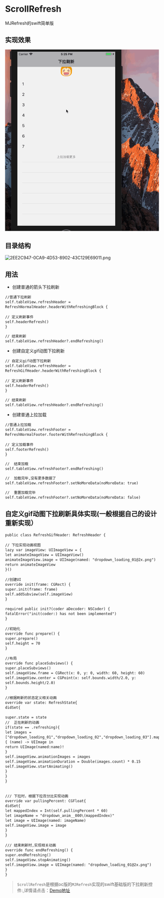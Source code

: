 # ScrollRefresh
MJRefresh的swift简单版

##  实现效果
![screenShot](https://github.com/guiqiang107/ScrollRefresh/blob/master/ScrollViewRefresh-swift.gif)

##  目录结构
![2EE2C947-0CA9-4D53-8902-43C129E69011.png](http://upload-images.jianshu.io/upload_images/3286073-fe738729198c221a.png?imageMogr2/auto-orient/strip%7CimageView2/2/w/1240)

##  用法
- 创建普通的箭头下拉刷新
```
//普通下拉刷新
self.tableView.refreshHeader = RefreshNormalHeader.headerWithRefreshingBlock {

// 定义刷新事件
self.headerRefresh()
}
```
```
// 结束刷新
self.tableView.refreshHeader?.endRefreshing()
```

- 创建自定义gif动图下拉刷新
```
// 自定义gif动图下拉刷新
self.tableView.refreshHeader = RefreshGifHeader.headerWithRefreshingBlock {

// 定义刷新事件
self.headerRefresh()
}
```
```
// 结束刷新
self.tableView.refreshHeader?.endRefreshing()
```
- 创建普通上拉加载
```
//普通上拉加载
self.tableView.refreshFooter = RefreshNormalFooter.footerWithRefreshingBlock {

// 定义加载事件
self.footerRefresh()
}
```
```
//  结束加载
self.tableView.refreshFooter?.endRefreshing()
```
```
//  加载完毕,没有更多数据了
self.tableView.refreshFooter?.setNoMoreData(noMoreData: true)
```
```
//  重置加载完毕
self.tableView.refreshFooter?.setNoMoreData(noMoreData: false)
```

## 自定义gif动图下拉刷新具体实现(一般根据自己的设计重新实现）
```
public class RefreshGifHeader: RefreshHeader {

// 下拉实现动画视图
lazy var imageView: UIImageView = {
let animateImageView = UIImageView()
animateImageView.image = UIImage(named: "dropdown_loading_01@2x.png")
return animateImageView
}()

//创建UI
override init(frame: CGRect) {
super.init(frame: frame)
self.addSubview(self.imageView)
}

required public init?(coder aDecoder: NSCoder) {
fatalError("init(coder:) has not been implemented")
}

//初始化
override func prepare() {
super.prepare()
self.height = 70
}

//布局
override func placeSubviews() {
super.placeSubviews()
self.imageView.frame = CGRect(x: 0, y: 0, width: 60, height: 60)
self.imageView.center = CGPoint(x: self.bounds.width/2.0, y: self.bounds.height/2.0)
}

//根据刷新的状态定义相关动画
override var state: RefreshState{
didSet{

super.state = state
//  正在刷新的动画
if(state == .refreshing){
let images = ["dropdown_loading_01","dropdown_loading_02","dropdown_loading_03"].map { (name) -> UIImage in
return UIImage(named:name)!
}
self.imageView.animationImages = images
self.imageView.animationDuration = Double(images.count) * 0.15
self.imageView.startAnimating()
}
}
}


/// 下拉时，根据下拉百分比实现动画
override var pullingPercent: CGFloat{
didSet{
let mappedIndex = Int(self.pullingPercent * 60)
let imageName = "dropdown_anim__000\(mappedIndex)"
let image = UIImage(named: imageName)
self.imageView.image = image
}
}

/// 结束刷新时,实现相关动画
override func endRefreshing() {
super.endRefreshing()
self.imageView.stopAnimating()
self.imageView.image = UIImage(named: "dropdown_loading_01@2x.png")
}
}
```

> `ScrollRefresh`是根据oc版的`MJRefresh`实现的swift基础版的下拉刷新控件:,详情请点击：[Demo地址](https://github.com/guiqiang107/ScrollRefresh)

